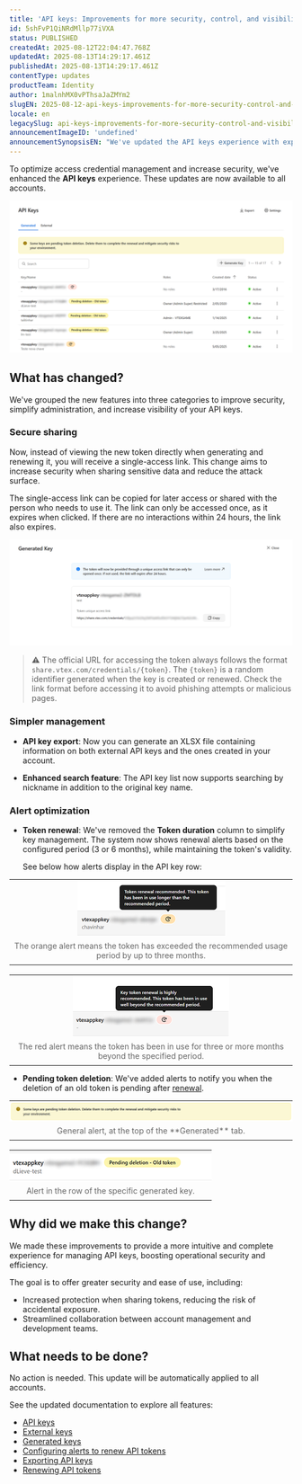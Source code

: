 ```yaml
---
title: 'API keys: Improvements for more security, control, and visibility'
id: 5shFvP1QiNRdMllp77iVXA
status: PUBLISHED
createdAt: 2025-08-12T22:04:47.768Z
updatedAt: 2025-08-13T14:29:17.461Z
publishedAt: 2025-08-13T14:29:17.461Z
contentType: updates
productTeam: Identity
author: 1malnhMX0vPThsaJaZMYm2
slugEN: 2025-08-12-api-keys-improvements-for-more-security-control-and-visibility
locale: en
legacySlug: api-keys-improvements-for-more-security-control-and-visibility
announcementImageID: 'undefined'
announcementSynopsisEN: "We've updated the API keys experience with export options, improved search, alerts, and one-time access links."
---
```


To optimize access credential management and increase security, we've enhanced the **API keys** experience. These updates are now available to all accounts.

![generated-keys-en](https://raw.githubusercontent.com/vtexdocs/help-center-content/refs/heads/main/docs/en/announcements/2025/august/2025-08-12-api-keys-improvements-for-more-security-control-and-visibility_1.png)

## What has changed?

We've grouped the new features into three categories to improve security, simplify administration, and increase visibility of your API keys.

### Secure sharing

Now, instead of viewing the new token directly when generating and renewing it, you will receive a single-access link. This change aims to increase security when sharing sensitive data and reduce the attack surface.

The single-access link can be copied for later access or shared with the person who needs to use it. The link can only be accessed once, as it expires when clicked. If there are no interactions within 24 hours, the link also expires.

![one-time-link-en](https://raw.githubusercontent.com/vtexdocs/help-center-content/refs/heads/main/docs/en/announcements/2025/august/2025-08-12-api-keys-improvements-for-more-security-control-and-visibility_2.png)

> ⚠️ The official URL for accessing the token always follows the format `share.vtex.com/credentials/{token}`. The `{token}` is a random identifier generated when the key is created or renewed. Check the link format before accessing it to avoid phishing attempts or malicious pages.

### Simpler management

* **API key export**: Now you can generate an XLSX file containing information on both external API keys and the ones created in your account.  

* **Enhanced search feature**: The API key list now supports searching by nickname in addition to the original key name.

### Alert optimization

* **Token renewal**: We've removed the **Token duration** column to simplify key management. The system now shows renewal alerts based on the configured period (3 or 6 months), while maintaining the token's validity.  

  See below how alerts display in the API key row:

<table style="border-collapse:collapse;border:none;margin:auto;">
  <tr>
    <td style="border:none;padding:0;text-align:center;">
      <img src="https://raw.githubusercontent.com/vtexdocs/help-center-content/refs/heads/main/docs/en/announcements/2025/august/2025-08-12-api-keys-improvements-for-more-security-control-and-visibility_3.png" alt="renew-recommended-en" style="display:block;max-width:100%;height:auto;margin:auto;">
    </td>
  </tr>
  <tr>
    <td style="border:none;padding:8px 0;text-align:center;font-size:14px;color:#666;">
       The orange alert means the token has exceeded the recommended usage period by up to three months.
    </td>
  </tr>
</table>

<br>

<table style="border-collapse:collapse;border:none;margin:auto;">
  <tr>
    <td style="border:none;padding:0;text-align:center;">
      <img src="https://raw.githubusercontent.com/vtexdocs/help-center-content/refs/heads/main/docs/en/announcements/2025/august/2025-08-12-api-keys-improvements-for-more-security-control-and-visibility_4.png" alt="renew-highly-recommended-en" style="display:block;max-width:100%;height:auto;margin:auto;">
    </td>
  </tr>
  <tr>
    <td style="border:none;padding:8px 0;text-align:center;font-size:14px;color:#666;">
       The red alert means the token has been in use for three or more months beyond the specified period.
    </td>
  </tr>
</table>

* **Pending token deletion**: We've added alerts to notify you when the deletion of an old token is pending after [renewal](/en/tutorial/renewing-api-tokens--7r4AzptYjXErGHadg9LnJ3).

<table style="border-collapse:collapse;border:none;margin:auto;">
  <tr>
    <td style="border:none;padding:0;text-align:center;">
      <img src="https://raw.githubusercontent.com/vtexdocs/help-center-content/refs/heads/main/docs/en/announcements/2025/august/2025-08-12-api-keys-improvements-for-more-security-control-and-visibility_5.png" alt="pending-deletion-alert-en" style="display:block;max-width:100%;height:auto;margin:auto;">
    </td>
  </tr>
  <tr>
    <td style="border:none;padding:8px 0;text-align:center;font-size:14px;color:#666;">
      General alert, at the top of the **Generated** tab.
    </td>
  </tr>
</table>

<br>

<table style="border-collapse:collapse;border:none;margin:auto;">
  <tr>
    <td style="border:none;padding:0;text-align:center;">
      <img src="https://raw.githubusercontent.com/vtexdocs/help-center-content/refs/heads/main/docs/en/announcements/2025/august/2025-08-12-api-keys-improvements-for-more-security-control-and-visibility_6.png" alt="delete-pending-en" style="display:block;max-width:100%;height:auto;margin:auto;">
    </td>
  </tr>
  <tr>
    <td style="border:none;padding:8px 0;text-align:center;font-size:14px;color:#666;">
      Alert in the row of the specific generated key.
    </td>
  </tr>
</table>

## Why did we make this change?

We made these improvements to provide a more intuitive and complete experience for managing API keys, boosting operational security and efficiency.

The goal is to offer greater security and ease of use, including:

* Increased protection when sharing tokens, reducing the risk of accidental exposure.  
* Streamlined collaboration between account management and development teams.

## What needs to be done?

No action is needed. This update will be automatically applied to all accounts.

See the updated documentation to explore all features:

* [API keys](/en/tutorial/api-keys--4bFEmcHXgpNksoePchZyy6)  
* [External keys](/en/tutorial/external-keys--1isU0HfKkeg0atlxRha14Q)  
* [Generated keys](/en/tutorial/generated-keys--7fnU4iZdvZKbxCaT3Ymdjc)  
* [Configuring alerts to renew API tokens](/en/tutorial/configuring-alerts-to-renew-api-tokens--kcGIFysFt02FDuhsfjQwZ)  
* [Exporting API keys](/en/tutorial/exporting-api-keys--1p4eYJWD26gOdicUdiiGC5)  
* [Renewing API tokens](/en/tutorial/renewing-api-tokens--7r4AzptYjXErGHadg9LnJ3)  

